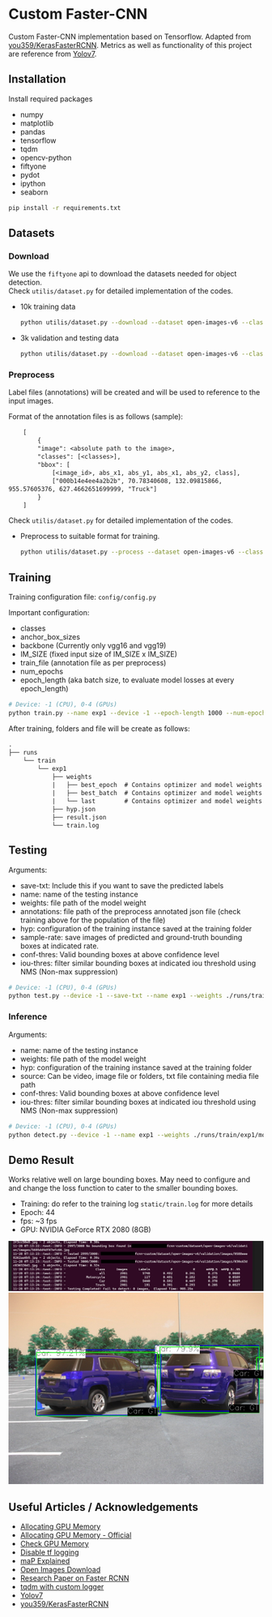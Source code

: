 # Custom Faster-CNN
Custom Faster-CNN implementation based on Tensorflow. Adapted from [you359/KerasFasterRCNN](https://github.com/you359/Keras-FasterRCNN/tree/eb67ad5d946581344f614faa1e3ee7902f429ce3). Metrics as well as functionality of this project are reference from [Yolov7](https://github.com/WongKinYiu/yolov7).

## Installation
Install required packages
- numpy
- matplotlib
- pandas
- tensorflow
- tqdm
- opencv-python
- fiftyone
- pydot
- ipython
- seaborn
```sh
pip install -r requirements.txt
```

## Datasets
### Download
We use the `fiftyone` api to download the datasets needed for object detection. <br>
Check `utilis/dataset.py` for detailed implementation of the codes.

- 10k training data
    ```sh
    python utilis/dataset.py --download --dataset open-images-v6 --classes Motorcycle Car Truck --splits train --max-samples 10000 --save-dir ./dataset
    ```
- 3k validation and testing data
    ```sh
    python utilis/dataset.py --download --dataset open-images-v6 --classes Motorcycle Car Truck --splits validation test --max-samples 3000 --save-dir ./dataset
    ```

### Preprocess
Label files (annotations) will be created and will be used to reference to the input images.

Format of the annotation files is as follows (sample):
``` 
    [
        {
        "image": <absolute path to the image>,
        "classes": [<classes>],
        "bbox": [
            [<image_id>, abs_x1, abs_y1, abs_x1, abs_y2, class],
            ["000b14e4ee4a2b2b", 70.78340608, 132.09815866, 955.57605376, 627.4662651699999, "Truck"]
        }
    ]
```
Check `utilis/dataset.py` for detailed implementation of the codes.

- Preprocess to suitable format for training.
    ```sh
    python utilis/dataset.py --process --dataset open-images-v6 --classes Motorcycle Car Truck --save-dir ./dataset --model fcnn-custom
    ```

## Training
Training configuration file: `config/config.py`

Important configuration:

- classes
- anchor_box_sizes
- backbone (Currently only vgg16 and vgg19)
- IM_SIZE (fixed input size of IM_SIZE x IM_SIZE)
- train_file (annotation file as per preprocess)
- num_epochs
- epoch_length (aka batch size, to evaluate model losses at every epoch_length)

```sh
# Device: -1 (CPU), 0-4 (GPUs)
python train.py --name exp1 --device -1 --epoch-length 1000 --num-epochs 300
```

After training, folders and file will be create as follows:
```
.
├── runs     
    └── train 
        └── exp1  
            ├── weights
            |   ├── best_epoch  # Contains optimizer and model weights
            |   ├── best_batch  # Contains optimizer and model weights
            |   └── last        # Contains optimizer and model weights
            ├── hyp.json
            ├── result.json
            └── train.log                     
```


## Testing
Arguments:
- save-txt: Include this if you want to save the predicted labels
- name: name of the testing instance
- weights: file path of the model weight
- annotations: file path of the preprocess annotated json file (check training above for the population of the file)
- hyp: configuration of the training instance saved at the training folder
- sample-rate: save images of predicted and ground-truth bounding boxes at indicated rate.
- conf-thres: Valid bounding boxes at above confidence level
- iou-thres: filter similar bounding boxes at indicated iou threshold using NMS (Non-max suppression)

```sh
# Device: -1 (CPU), 0-4 (GPUs)
python test.py --device -1 --save-txt --name exp1 --weights ./runs/train/exp1/model.h5 --annotations ./dataset/open-images-v6/validation_labels.json --hyp ./runs/train/exp1/hyp.json --sample-rate 10 --conf-thres 0.001 --iou-thres 0.65
```

### Inference
Arguments:
- name: name of the testing instance
- weights: file path of the model weight
- hyp: configuration of the training instance saved at the training folder
- source: Can be video, image file or folders, txt file containing media file path
- conf-thres: Valid bounding boxes at above confidence level
- iou-thres: filter similar bounding boxes at indicated iou threshold using NMS (Non-max suppression)

```sh
# Device: -1 (CPU), 0-4 (GPUs)
python detect.py --device -1 --name exp1 --weights ./runs/train/exp1/model.h5 --hyp ./runs/train/exp1/hyp.json --source ./dataset/open-images-v6/test/images --conf-thres 0.001 --iou-thres 0.65
```

## Demo Result
Works relative well on large bounding boxes. May need to configure and and change the loss function to cater to the smaller bounding boxes. 
- Training: do refer to the training log `static/train.log` for more details
- Epoch: 44
- fps: ~3 fps
- GPU: NVIDIA GeForce RTX 2080 (8GB)

![alt text](./static/test_result.PNG)
![alt text](./static/car2.jpg)


## Useful Articles / Acknowledgements
- [Allocating GPU Memory](https://stackoverflow.com/questions/34199233/how-to-prevent-tensorflow-from-allocating-the-totality-of-a-gpu-memory)
- [Allocating GPU Memory - Official](https://www.tensorflow.org/guide/gpu#limiting_gpu_memory_growth)
- [Check GPU Memory](https://stackoverflow.com/questions/59567226/how-to-programmatically-determine-available-gpu-memory-with-tensorflow)
- [Disable tf logging](https://stackoverflow.com/questions/35911252/disable-tensorflow-debugging-information)
- [maP Explained](https://learnopencv.com/mean-average-precision-map-object-detection-model-evaluation-metric/)
- [Open Images Download](https://storage.googleapis.com/openimages/web/download.html)
- [Research Paper on Faster RCNN](https://arxiv.org/abs/1506.01497)
- [tqdm with custom logger](https://github.com/tqdm/tqdm/issues/313)
- [Yolov7](https://github.com/WongKinYiu/yolov7)
- [you359/KerasFasterRCNN](https://github.com/you359/Keras-FasterRCNN/tree/eb67ad5d946581344f614faa1e3ee7902f429ce3)
